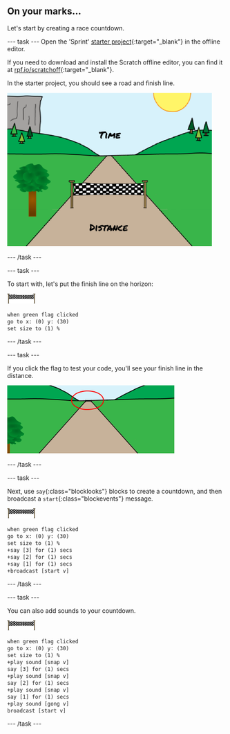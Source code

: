 ## On your marks...

Let's start by creating a race countdown.

--- task ---
Open the 'Sprint'  [starter project](http://rpf.io/p/en/sprint-scratch2-go){:target="_blank"} in the offline editor.

If you need to download and install the Scratch offline editor, you can find it at [rpf.io/scratchoff](http://rpf.io/scratchoff){:target="_blank"}.

In the starter project, you should see a road and finish line.

![starter projects](images/sprint-starter.png)

--- /task ---

--- task ---

To start with, let's put the finish line on the horizon:

![finish line sprite](images/finish-line-sprite.png)

```blocks
when green flag clicked
go to x: (0) y: (30)
set size to (1) %
```

--- /task ---

--- task ---

If you click the flag to test your code, you'll see your finish line in the distance.

![finish line in the distance](images/sprint-line-start-test.png)

--- /task ---

--- task ---

Next, use `say`{:class="blocklooks"} blocks to create a countdown, and then broadcast a `start`{:class="blockevents"} message.

![finish line sprite](images/finish-line-sprite.png)

```blocks
when green flag clicked
go to x: (0) y: (30)
set size to (1) %
+say [3] for (1) secs
+say [2] for (1) secs
+say [1] for (1) secs
+broadcast [start v]
```

--- /task ---

--- task ---

You can also add sounds to your countdown.

![finish line sprite](images/finish-line-sprite.png)

```blocks
when green flag clicked
go to x: (0) y: (30)
set size to (1) %
+play sound [snap v]
say [3] for (1) secs
+play sound [snap v]
say [2] for (1) secs
+play sound [snap v]
say [1] for (1) secs
+play sound [gong v]
broadcast [start v]
```

--- /task ---
